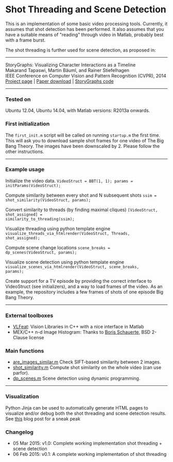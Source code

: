 Shot Threading and Scene Detection
===========

This is an implementation of some basic video processing tools. Currently, it assumes that shot detection has been performed. It also assumes that you have a suitable means of "reading" through video in Matlab, probably best with a frame burst.

The shot threading is further used for scene detection, as proposed in:

----
StoryGraphs: Visualizing Character Interactions as a Timeline  
Makarand Tapaswi, Martin Bäuml, and Rainer Stiefelhagen  
IEEE Conference on Computer Vision and Pattern Recognition (CVPR), 2014  
[Project page](https://cvhci.anthropomatik.kit.edu/~mtapaswi/projects-storygraphs.html) | [Paper download](https://cvhci.anthropomatik.kit.edu/~mtapaswi/papers/CVPR2014.pdf) | [StoryGraphs code](https://github.com/makarandtapaswi/StoryGraphs)

----

### Tested on
Ubuntu 12.04, Ubuntu 14.04, with Matlab versions: R2013a onwards.


### First initialization
The <code>first_init.m</code> script will be called on running <code>startup.m</code> the first time. This will ask you to download sample shot frames for one video of The Big Bang Theory. The images have been downscaled by 2. Please follow the other instructions.

---
### Example usage
Initialize the video data.
<code>VideoStruct = BBT(1, 1); params = initParams(VideoStruct);</code>

Compute similarity between every shot and N subsequent shots
<code>ssim = shot_similarity(VideoStruct, params);</code>

Convert similarity to threads (by finding maximal cliques)
<code>[VideoStruct, shot_assigned] = similarity_to_threading(ssim);</code>

Visualize threading using python template engine
<code>visualize_threads_via_htmlrender(VideoStruct, Threads, shot_assigned);</code>

Compute scene change locations
<code>scene_breaks = dp_scenes(VideoStruct, params);</code>

Visualize scene detection using python template engine
<code>visualize_scenes_via_htmlrender(VideoStruct, scene_breaks, params);</code>

Create support for a TV episode by providing the correct interface to VideoStruct (see initializers), and a way to load frames of the video. As an example, the repository includes a few frames of shots of one episode Big Bang Theory.

----
### External toolboxes
- [VLFeat](http://www.vlfeat.org/install-matlab.html): Vision Libraries in C++ with a nice interface in Matlab
- MEX/C++ n-d Image Histogram: Thanks to [Boris Schauerte](http://schauerte.me/), BSD 2-Clause license


### Main functions
- [are_images_similar.m](threading/are_images_similar.m) Check SIFT-based similarity between 2 images.
- [shot_similarity.m](threading/shot_similarity.m)   Compute shot similarity on the whole video (can use parfor).
- [dp_scenes.m](scenes/dp_scenes.m)   Scene detection using dynamic programming.


----
### Visualization
Python Jinja can be used to automatically generate HTML pages to visualize and/or debug both the shot threading and scene detection results. See [this](https://makarandtapaswi.wordpress.com/2013/08/28/jinja-to-visualize-shot-threads-and-scenes/) blog post for a sneak peak


### Changelog
- 05 Mar 2015: v1.0: Complete working implementation shot threading + scene detection
- 06 Feb 2015: v0.1: A complete working implementation of shot threading


